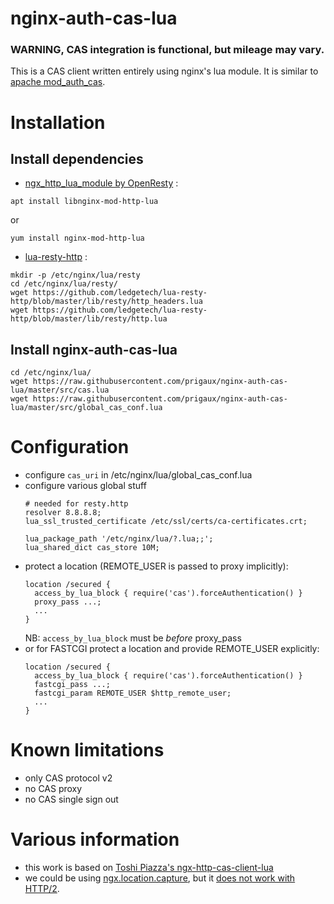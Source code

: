 # nginx-auth-cas-lua

### WARNING, CAS integration is functional, but mileage may vary.

This is a CAS client written entirely using nginx's lua module.
It is similar to [apache mod_auth_cas](https://github.com/apereo/mod_auth_cas).

# Installation

## Install dependencies

* [ngx_http_lua_module by OpenResty](https://github.com/openresty/ngx_openresty) : 

`apt install libnginx-mod-http-lua` 

or 

`yum install nginx-mod-http-lua`

* [lua-resty-http](https://github.com/ledgetech/lua-resty-http) : 

```
mkdir -p /etc/nginx/lua/resty
cd /etc/nginx/lua/resty/
wget https://github.com/ledgetech/lua-resty-http/blob/master/lib/resty/http_headers.lua
wget https://github.com/ledgetech/lua-resty-http/blob/master/lib/resty/http.lua
```

## Install nginx-auth-cas-lua

```
cd /etc/nginx/lua/
wget https://raw.githubusercontent.com/prigaux/nginx-auth-cas-lua/master/src/cas.lua
wget https://raw.githubusercontent.com/prigaux/nginx-auth-cas-lua/master/src/global_cas_conf.lua
```

# Configuration

* configure `cas_uri` in /etc/nginx/lua/global_cas_conf.lua
* configure various global stuff
  ```
  # needed for resty.http
  resolver 8.8.8.8;
  lua_ssl_trusted_certificate /etc/ssl/certs/ca-certificates.crt;

  lua_package_path '/etc/nginx/lua/?.lua;;';
  lua_shared_dict cas_store 10M;
  ```
* protect a location (REMOTE_USER is passed to proxy implicitly):
  ```
  location /secured {
    access_by_lua_block { require('cas').forceAuthentication() }
    proxy_pass ...;
    ...
  }
  ```
  NB: `access_by_lua_block` must be *before* proxy_pass
* or for FASTCGI protect a location and provide REMOTE_USER explicitly:
  ```
  location /secured {
    access_by_lua_block { require('cas').forceAuthentication() }
    fastcgi_pass ...;
    fastcgi_param REMOTE_USER $http_remote_user;
    ...
  }
  ```


# Known limitations

* only CAS protocol v2
* no CAS proxy
* no CAS single sign out

# Various information

* this work is based on [Toshi Piazza's ngx-http-cas-client-lua](https://github.com/toshipiazza/ngx-http-cas-client-lua)
* we could be using [ngx.location.capture](https://github.com/openresty/lua-nginx-module#ngxlocationcapture), but it [does not work with HTTP/2](https://github.com/openresty/lua-nginx-module/issues/1195#issuecomment-346410275).
